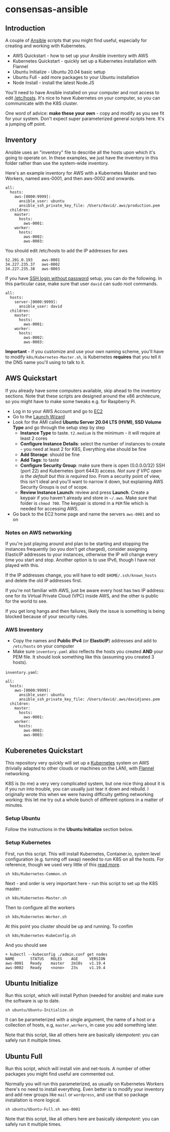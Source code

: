 # consensas-ansible

## Introduction

A couple of [Ansible](https://www.ansible.com/) scripts that 
you might find useful, especially for creating and working
with Kubernetes.

* AWS Quickstart - how to set up your Ansible inventory with AWS
* Kubernetes Quickstart - quickly set up a Kubernetes installation with Flannel
* Ubuntu Initialize - Ubuntu 20.04 basic setup
* Ubuntu Full - add more packages to your Ubuntu installation
* Node Install - install the latest Node.JS

You'll need to have Ansible installed on your computer and
root access to edit [/etc/hosts](https://www.thegeekdiary.com/understanding-etc-hosts-file-in-linux/).
It's nice to have Kubernetes on your computer, so you
can communicate with the K8S cluster.

One word of advice: **make these your own** - copy and
modify as you see fit for your system. Don't expect
super parameterized general scripts here. It's a 
jumping off point.

## Inventory 

Ansible uses an "inventory" file to describe all the hosts upon
which it's going to operate on. In these examples, we just have 
the inventory in this folder rather than use the system-wide
inventory.

Here's an example inventory for AWS with a Kubernetes Master
and two Workers, named aws-0001, and then aws-0002 and onwards.

    all:
      hosts:
        aws-[0000:9999]:
          ansible_user: ubuntu
          ansible_ssh_private_key_file: /Users/david/.aws/production.pem
      children:
        master:
          hosts:
            aws-0001:
        worker:
          hosts:
            aws-0002:
            aws-0003:

You should edit /etc/hosts to add the IP addresses for aws

    52.201.0.193    aws-0001
    34.227.235.37   aws-0002
    34.227.235.38   aws-0003

If you have [SSH login without password](https://phoenixnap.com/kb/setup-passwordless-ssh)
setup, you can do the following. In this particular case, make sure that 
user `david` can sudo root commands.

    all:
      hosts:
        server-[0000:9999]:
          ansible_user: david
      children:
        master:
          hosts:
            aws-0001:
        worker:
          hosts:
            aws-0002:
            aws-0003:
              

**Important** - if you customize and use your own naming
scheme, you'll have to modify `k8s/Kubernetes-Master.sh`,
is Kubernetes **requires** that you tell it the DNS name
you'll using to talk to it.

## AWS Quickstart

If you already have some computers available, skip ahead to the inventory 
sections. Note that these scripts are designed around the x86 architecure,
so you might have to make some tweaks e.g. for Raspberry Pi.

* Log in to your AWS Account and go to [EC2](https://console.aws.amazon.com/ec2/v2/home?region=us-east-1#Home:)
* Go to the [Launch Wizard](https://console.aws.amazon.com/ec2/v2/home?region=us-east-1#LaunchInstanceWizard:)
* Look for the AMI called **Ubuntu Server 20.04 LTS (HVM), SSD Volume Type** and go through the
  setup step by step
  * **Instance Type** to taste. `t2.medium` is the minimum - it will require at least 2 cores
  * **Configure Instance Details**: select the number of instances to create - you need at least 2 for K8S,
    Everything else should be fine
  * **Add Storage**: should be fine
  * **Add Tags**: to taste
  * **Configure Security Group**: make sure there is open (0.0.0.0/32) SSH (port 22) 
    and Kubernetes (port 6443) access. 
    *Not sure if VPC open is the default but this is required too*.
    From a security point of view, this isn't ideal
    and you'll want to narrow it down, but explaining AWS Security Groups is out of scope.
  * **Review Instance Launch**: review and press **Launch**. 
    Create a keypair if you haven't already and store in `~/.aws`. Make
    sure that folder is `chmod 700`. The keypair is stored
    in a `PEM` file which is needed for accessing AWS.
* Go back to the EC2 home page and name the servers `aws-0001` and so on

### Notes on AWS networking

If you're just playing around and plan to be starting and stopping the instances
frequently (so you don't get charged), consider assigning ElasticIP addresses 
to your instances, otherwise the IP will change every time you start and stop.
Another option is to use IPv6, though I have not played with this. 

If the IP addresses change, you will have to edit `$HOME/.ssh/known_hosts` and
delete the old IP addresses first.

If you're not familiar with AWS, just be aware every host has two IP address:
one for its Virtual Private Cloud (VPC) inside AWS, and the other is public 
for the world to see.

If you get long hangs and then failures, likely the issue is something is 
being blocked because of your security rules.

### AWS Inventory

* Copy the names and **Public IPv4** (or **ElasticIP**) addresses and add to `/etc/hosts` on your computer
* Make sure `inventory.yaml` also reflects the hosts you created **AND** your PEM file.
  It should look something like this (assuming you created 3 hosts). 

`inventory.yaml`:

    all:
      hosts:
        aws-[0000:9999]:
          ansible_user: ubuntu
          ansible_ssh_private_key_file: /Users/david/.aws/davidjanes.pem
      children:
        master:
          hosts:
            aws-0001:
        worker:
          hosts:
            aws-0002:
            aws-0003:

## Kuberenetes Quickstart

This repository very quickly will set up a [Kubernetes](https://kubernetes.io/)
system on AWS (trivially adapted to other clouds or machines on the LAN), 
with [Flannel](https://github.com/coreos/flannel) networking.

K8S is (to me) a very very complicated system, but one nice thing about it
is if you run into trouble, you can usually just tear it down and rebuild. 
I originally wrote this when we were having difficulty getting
networking working: this let me try out a whole bunch of different
options in a matter of minutes.

### Setup Ubuntu

Follow the instructions in the **Ubuntu Initialize** section below.

### Setup Kubernetes 

First, run this script. This will install Kubernetes, Container.io,
system level configuration (e.g. turning off swap) needed to 
run K8S on all the hosts.  For reference, though we used very little of this 
[read more](https://kubernetes.io/blog/2019/03/15/kubernetes-setup-using-ansible-and-vagrant/).

    sh k8s/Kubernetes-Common.sh

Next - and order is very important here - run this script to set up the
K8S master:

    sh k8s/Kubernetes-Master.sh

Then to configure all the workers

    sh k8s/Kubernetes-Worker.sh

At this point you cluster should be up and running. To confim

    sh k8s/Kubernetes-KubeConfig.sh

And you should see

    + kubectl --kubeconfig ./admin.conf get nodes
    NAME       STATUS   ROLES    AGE     VERSION
    aws-0001   Ready    master   2m10s   v1.19.4
    aws-0002   Ready    <none>   23s     v1.19.4

## Ubuntu Initialize

Run this script, which will install Python (needed for ansible) and
make sure the software is up to date.

    sh ubuntu/Ubuntu-Initialize.sh

It can be parameterized with a single argument, the name of a host
or a collection of hosts, e.g, `master,workers`, in case you add
something later.

Note that this script, like all others here are basically *idempotent*:
you can safely run it multiple times.

## Ubuntu Full

Run this script, which will install vim and net-tools. 
A number of other packages you might find useful are commented out.

Normally you will run this parameterized, as usually on Kubernetes
Workers there's no need to install everything.
Even better is to modify your inventory and add new groups
like `mail` or `wordpress`, and use that so package installation is
more logical.

    sh ubuntu/Ubuntu-Full.sh aws-0001
    

Note that this script, like all others here are basically *idempotent*:
you can safely run it multiple times.

